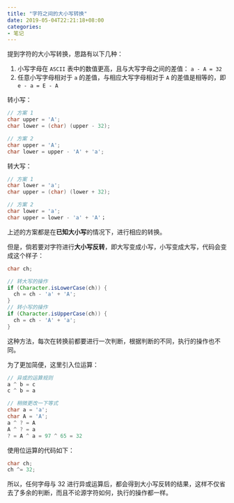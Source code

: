 ```yaml
---
title: "字符之间的大小写转换"
date: 2019-05-04T22:21:18+08:00
categories:
- 笔记
---
```


提到字符的大小写转换，思路有以下几种：
1. 小写字母在 `ASCII` 表中的数值更高，且与大写字母之间的差值： `a - A = 32`
1. 任意小写字母相对于 `a` 的差值，与相应大写字母相对于 `A` 的差值是相等的，即 `e - a = E - A`

转小写：

```java
// 方案 1
char upper = 'A';
char lower = (char) (upper - 32);

// 方案 2
char upper = 'A';
char lower = upper - 'A' + 'a';
```

转大写：

```java
// 方案 1
char lower = 'a';
char upper = (char) (lower + 32);

// 方案 2
char lower = 'a';
char upper = lower - 'a' + 'A'；
```

上述的方案都是在**已知大小写**的情况下，进行相应的转换。

但是，倘若要对字符进行**大小写反转**，即大写变成小写，小写变成大写，代码会变成这个样子：

```java
char ch;

// 转大写的操作
if (Character.isLowerCase(ch)) {
  ch = ch - 'a' + 'A';
}
// 转小写的操作
if (Character.isUpperCase(ch)) {
  ch = ch - 'A' + 'a';
}
```

这种方法，每次在转换前都要进行一次判断，根据判断的不同，执行的操作也不同。



为了更加简便，这里引入位运算：

```java
// 异或的运算规则
a ^ b = c
c ^ b = a

// 稍微更改一下等式
char a = 'a';
char A = 'A';
a ^ ? = A
A ^ ? = a
? = A ^ a = 97 ^ 65 = 32
```

使用位运算的代码如下：

```java
char ch;
ch ^= 32;
```

所以，任何字母与 32 进行异或运算后，都会得到大小写反转的结果，这样不仅省去了多余的判断，而且不论源字符如何，执行的操作都一样。